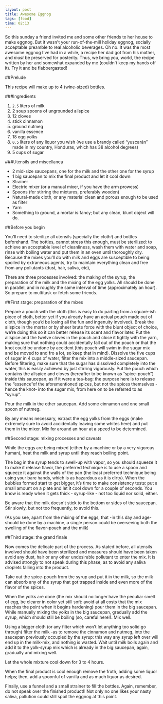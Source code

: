 ```yaml
---
layout: post
title: Awesome Eggnog
tags: [food]
time: 02:13
---
```


So this sunday a friend invited me and some other friends to her house to make eggnog.
But it wasn't your run-of-the-mill holiday eggnog, socially acceptable preamble to
real alcoholic beverages. Oh no. It was the most awesome eggnog I've had in a while, a recipe
her dad got from his mother, and _must_ be preserved for posterity. Thus,
we bring you, world, the recipe
written by her and somewhat expanded by me (couldn't
keep my hands off it). Try it and be flabbergasted!

##Prelude

This recipe will make up to 4 (wine-sized) bottles. 

###Ingredients
1. `2.5` liters of milk
2. 2 soup spoons of ungrounded allspice
3. 12 cloves
4. stick cinnamon
5. ground nutmeg
6. vanilla essence
7. 18 egg yolks
8. `0.5` liters of any liquor you wish (we use a brandy called “yuscarán” made in my country, Honduras, which has 38 alcohol degrees)
9. 5 cups of sugar

###Utensils and miscellanea
* 2 mid-size saucepans, one for the milk and the other one for the syrup
* 1 big saucepan to mix the final product and let it cool down
* Strainer
* Electric mixer (or a manual mixer, if you have the arm prowess)
* Spoons (for stirring the mixtures, preferably wooden)
* Natural-made cloth, or any material clean and porous enough to be used as filter
* Yarn
* Something to ground, a mortar is fancy; but any clean, blunt object will do.

##Before you begin

You’ll need to sterilize all utensils (specially the cloth!) and bottles beforehand. 
The bottles, cannot stress this enough, must be sterilized: to achieve an acceptable level of cleanliness, wash them with water and soap, rinse with boiling water and put them in an oven until thoroughly dry.
Because the mixes you’ll do with milk and eggs are susceptible to being spoiled by extraneous agents, try to maintain everything clean and free from any pollutants (dust, hair, saliva, etc), 

There are three processes involved: the making of the syrup, the preparation of the milk and the mixing of the egg yolks. All should be done in parallel, and in roughly the same interval of time (approximately an hour). So prepare to multitask or fetch some friends.

##First stage: preparation of the mixes

Prepare a pouch with the cloth (this is easy to do parting from a square-ish piece of cloth, better yet if you already have an actual pouch made out of cloth, though you’d be losing all the fun and ingenuity involved).
Break the allspice in the mortar or by sheer brute force with the blunt object of choice, we’re doing this so it can better release its scent and flavor later.
Put the allspice and the twelve cloves in the pouch and close it tightly with the yarn, making sure that nothing could accidentally fall out of the pouch or that the knot could be undone by accident (this pouch will swim in the sugar mix and be moved to and fro a lot, so keep that in mind).
Dissolve the five cups of sugar in 4 cups of water, filter the mix into a middle-sized saucepan. Before filtering, make sure that the sugar has dissolved completely into the water, this is easily achieved by just stirring vigorously.
Put the pouch which contains the allspice and cloves (hereafter to be known as “spice-pouch”) inside this saucepan, as if it were a tea-bag: the purpose here is to release the “essence”of the aforementioned spices, but not the spices themselves -hence the knot- into the sugar mix, from here on to be referred to as “syrup”.

Pour the milk in the other saucepan. Add some cinnamon and one small spoon of nutmeg.

By any means necessary, extract the egg yolks from the eggs (make extremely sure to avoid accidentally leaving some whites here) and put them in the mixer. Mix for around an hour at a speed to be determined. 

##Second stage: mixing processes and caveats

While the eggs are being mixed (either by a machine or by a very vigorous human), heat the milk and syrup until they reach boiling point.

The bag in the syrup tends to swell-up with vapor, so you should squeeze it to make it release flavor, the preferred technique is to use a spoon and squeeze it against the walls of the pan (the least preferred technique being using your bare hands, which is as hazardous as it is dirty). When the bubbles formed start to get bigger, it’s time to make consistency tests: put a small amount on a plate and let it cool down for a couple of seconds. You know is ready when it gets thick - syrup-like - not too liquid nor solid, either. 

Be aware that the milk doesn't stick to the bottom or sides of the saucepan. Stir slowly, but not too frequently, to avoid this.

(As you see, apart from the mixing of the eggs, that -in this day and age- should be done by a machine, a single person could be overseeing both the swelling of the flavor-pouch and the milk)

##Third stage: the grand finale

Now comes the delicate part of the process. As stated before, all utensils involved should have been sterilized and measures should have been taken avoid any dust, hair or any other undesirable pollutant to enter the mix. It is advised strongly to not speak during this phase, as to avoid any saliva droplets falling into the product.

Take out the spice-pouch from the syrup and put it in the milk, so the milk can absorb any of the syrup that got trapped inside and even more of the flavor of the spices.

When the yolks are done (the mix should no longer have the peculiar smell of egg, be clearer in color yet still soft: avoid at all costs that the mix reaches the point when it begins hardening) pour them in the big saucepan.
While manually mixing the yolks in the big saucepan, gradually add the syrup, which should still be boiling (so, careful here!). Mix well.

Using a bigger cloth (or any filter which won’t let anything too solid go through) filter the milk -as to remove the cinnamon and nutmeg, into the saucepan previously occupied by the syrup: this way any syrup left over will end up in the milk-mix, and nothing is wasted.
Wait until milk boils again and add it to the yolk-syrup mix which is already in the big saucepan, again, gradually and mixing well.

Let the whole mixture cool down for 3 to 4 hours.

When the final product is cool enough remove the froth, adding some liquor helps; then, add a spoonful of vanilla and as much liquor as desired. 

Finally, use a funnel and a small strainer to fill the bottles. Again, remember, do not speak over the finished product!! Not only no one likes your nasty saliva, pollution could still spoil the eggnog at this point.
